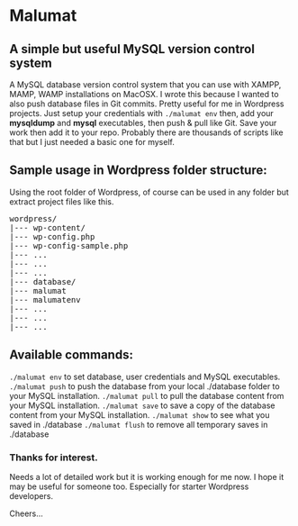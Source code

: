 # Malumat

## A simple but useful MySQL version control system

A MySQL database version control system that you can use with XAMPP, MAMP, WAMP installations on MacOSX. I wrote this because I wanted to also push database files in Git commits. Pretty useful for me in Wordpress projects. Just setup your credentials with `./malumat env` then, add your **mysqldump** and **mysql** executables, then push & pull like Git. Save your work then add it to your repo. Probably there are thousands of scripts like that but I just needed a basic one for myself. 


## Sample usage in Wordpress folder structure:

Using the root folder of Wordpress, of course can be used in any folder but extract project files like this.
<pre>
wordpress/
|--- wp-content/
|--- wp-config.php
|--- wp-config-sample.php
|--- ... 
|--- ... 
|--- ... 
|--- database/
|--- malumat
|--- malumatenv
|--- ... 
|--- ... 
|--- ... 
</pre>

## Available commands:

`./malumat env` to set database, user credentials and MySQL executables.
`./malumat push` to push the database from your local ./database folder to your MySQL installation.
`./malumat pull` to pull the database content from your MySQL installation.
`./malumat save` to save a copy of the database content from your MySQL installation.
`./malumat show` to see what you saved in ./database
`./malumat flush` to remove all temporary saves in ./database

### Thanks for interest.

Needs a lot of detailed work but it is working enough for me now. I hope it may be useful for someone too. Especially for starter Wordpress developers.


Cheers...
